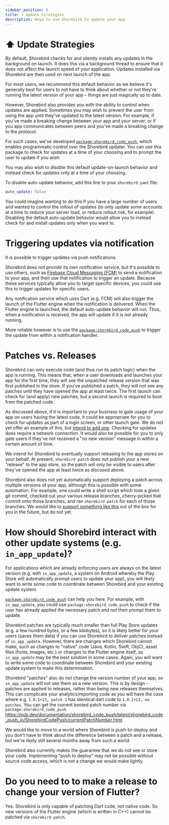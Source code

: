 ```yaml
---
sidebar_position: 6
title: ⬆️ Update Strategies
description: Ways to use Shorebird to update your app
---
```


# ⬆️ Update Strategies

By default, Shorebird checks for and silently installs any updates in the
background on launch. It does this via a background thread to ensure that it
does not affect the launch speed of your application. Updates installed via
Shorebird are then used on next launch of the app.

For most users, we recommend this default behavior as we believe it's generally
best for users to not have to think about whether or not they're running the
latest version of your app – things are just magically up to date.

However, Shorebird also provides you with the ability to control when updates
are applied. Sometimes you may wish to prevent the user from using the app
until they've updated to the latest version. For example, if you've made a
breaking change between your app and your server, or if you app communicates
between peers and you've made a breaking change to the protocol.

For such cases, we've developed
[`package:shorebird_code_push`](https://pub.dev/packages/shorebird_code_push),
which enables programmatic control over the Shorebird updater. You can use this
package to check for updates at a time of your choosing and to prompt the user
to update if you wish.

You may also wish to _disable_ this default update-on-launch behavior and
instead check for updates only at a time of your choosing.

To disable auto-update behavior, add this line to your `shorebird.yaml` file:

```yaml
auto_update: false
```

You could imagine wanting to do this if you have a large number of users and
wanted to control the rollout of updates (to only update some accounts at a time
to reduce your server load, or reduce rollout risk, for example). Disabling the
default auto-update behavior would allow you to instead check for and install
updates only when you want to.

# Triggering updates via notification

It is possible to trigger updates via push notifications.

Shorebird does not provide its own notification service, but it's possible to
use others, such as
[Firebase Cloud Messaging (FCM)](https://firebase.google.com/docs/cloud-messaging)
to send a notification to your app, and then use that notification to trigger an
update. Because these services typically allow you to target specific devices,
you could use this to trigger updates for specific users.

Any notification service which uses Dart (e.g. FCM) will also trigger the launch
of the Flutter engine when the notification is delivered. When the Flutter
engine is launched, the default auto-update behavior will run. Thus, when a
notification is received, the app will update if it is not already running.

More reliable however is to use the
[`package:shorebird_code_push`](https://pub.dev/packages/shorebird_code_push)
to trigger the update from within a notification handler.

# Patches vs. Releases

Shorebird can only execute code (and thus run its patch logic) when the app is
running. This means that, when a user downloads and launches your app for the
first time, they will see the unpatched release version that was first published
in the store. If you've published a patch, they will not see any patches until
they have opened the app at least twice. The first launch can check for (and
apply) new patches, but a second launch is required to boot from the patched code.

As discussed above, if it is important to your business to gate usage of your
app on users having the latest code, it could be appropriate for you to
check for updates as part of a login screen, or other launch gate. We do not
yet offer an example of this, but
[intend to add one](https://github.com/shorebirdtech/shorebird/issues/950).
Checking for updates does require a network connection. It would also be
possible for you to only gate users if they've not received a "no new version"
message in within a certain amount of time.

We intend for Shorebird to eventually support releasing to the app stores on
your behalf. At present, `shorebird patch` does not publish your a new "release"
to the app store, so the patch will only be visible to users after they've
opened the app at least twice as discused above.

Shorebird also does not yet automatically support deploying a patch across
multiple versions of your app, although this is possible with some automation.
For example, one could write a shell script which took a given git commit,
checked out your various release branches, cherry-picked that commit onto those
branches, and ran `shorebird patch` for each of those branches. We would like
to [support something like this](https://github.com/shorebirdtech/shorebird/issues/860)
out of the box for you in the future, but do not yet.

# How should Shorebird interact with other update systems (e.g. `in_app_update`)?

For applications which are already enforcing users are always on the latest
version (e.g. with `in_app_update`, a system on Android whereby the Play Store
will automatically prompt users to update your app), you will likely want to
write some code to coordinate between Shorebird and your existing update system.

[`package:shorebird_code_push`](https://pub.dev/packages/shorebird_code_push)
can help you here. For example, with `in_app_update`, you could use
`package:shorebird_code_push` to check if the user has already applied the
necessary patch and _not_ then prompt them to update.

Shorebird patches are typically much smaller than full Play Store updates (e.g.
a few hundred bytes, or a few kilobytes), so it is likely better for your users
(saves them data) if you can use Shorebird to deliver patches instead of
`in_app_update`. However, there are changes which Shorebird cannot make, such as
changes to "native" code (Java, Kotlin, Swift, ObjC), asset files (fonts,
images, etc.) or changes to the Flutter engine itself, so `in_app_update` may
be the best solution in some cases. Again, you will want to write some code to
coordinate between Shorebird and your existing update system to make this
determination.

Shorebird "patches" also do not change the version number of your app, so
`in_app_update` will not see them as a new version. This is by design – patches
are applied to releases, rather than being new releases themselves. This
can complicate your analytics/reporting code as you will have the case where
e.g. `1.0.1+13, patch 1` has identical dart code to `1.0.1+13, no patches`.
You can get the current booted patch number via `package:shorebird_code_push`
https://pub.dev/documentation/shorebird_code_push/latest/shorebird_code_push_io/ShorebirdCodePush/currentPatchNumber.html

We would like to move to a world where Shorebird is push-to-deploy and you don't
have to think about the difference between a patch and a release, but we're
likely still several months away from such a world.

Shorebird also currently makes the guarantee that we do not see or store
your code. Implementing "push to deploy" may not be possible without source code
access, which is not a change we would make lightly.

# Do you need to to make a release to change your version of Flutter?

Yes. Shorebird is only capable of patching Dart code, not native code. So
new versions of the Flutter engine (which is written in C++) cannot be patched
via `shorebird patch`.
